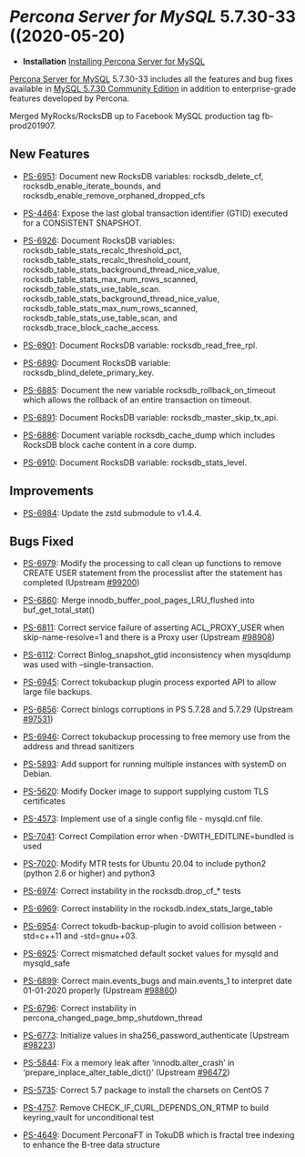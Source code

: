 # *Percona Server for MySQL* 5.7.30-33 ((2020-05-20)

* **Installation** [Installing Percona Server for MySQL](https://www.percona.com/doc/percona-server/5.7/installation.html)

[Percona Server for MySQL](https://www.percona.com/software/mysql-database/percona-server) 5.7.30-33
includes all the features and bug fixes available in
[MySQL 5.7.30 Community Edition](https://dev.mysql.com/doc/relnotes/mysql/5.7/en/news-5-7-30.html)
in addition to enterprise-grade features developed by Percona.

Merged MyRocks/RocksDB up to Facebook MySQL production tag fb-prod201907.

## New Features

* [PS-6951](https://jira.percona.com/browse/PS-6951): Document new RocksDB variables: rocksdb_delete_cf, rocksdb_enable_iterate_bounds, and rocksdb_enable_remove_orphaned_dropped_cfs

* [PS-4464](https://jira.percona.com/browse/PS-4464): Expose the last global transaction identifier (GTID) executed for a CONSISTENT SNAPSHOT.

* [PS-6926](https://jira.percona.com/browse/PS-6926): Document RocksDB variables: rocksdb_table_stats_recalc_threshold_pct, rocksdb_table_stats_recalc_threshold_count, rocksdb_table_stats_background_thread_nice_value, rocksdb_table_stats_max_num_rows_scanned, rocksdb_table_stats_use_table_scan. rocksdb_table_stats_background_thread_nice_value,  rocksdb_table_stats_max_num_rows_scanned,  rocksdb_table_stats_use_table_scan, and rocksdb_trace_block_cache_access.

* [PS-6901](https://jira.percona.com/browse/PS-6901): Document RocksDB variable: rocksdb_read_free_rpl.

* [PS-6890](https://jira.percona.com/browse/PS-6890): Document RocksDB variable: rocksdb_blind_delete_primary_key.

* [PS-6885](https://jira.percona.com/browse/PS-6885): Document the new variable rocksdb_rollback_on_timeout which allows the rollback of an entire transaction on timeout.

* [PS-6891](https://jira.percona.com/browse/PS-6891): Document RocksDB variable: rocksdb_master_skip_tx_api.

* [PS-6886](https://jira.percona.com/browse/PS-6886): Document variable rocksdb_cache_dump which includes RocksDB block cache content in a core dump.

* [PS-6910](https://jira.percona.com/browse/PS-6910): Document RocksDB variable: rocksdb_stats_level.

## Improvements

* [PS-6984](https://jira.percona.com/browse/PS-6984): Update the zstd submodule to v1.4.4.

## Bugs Fixed

* [PS-6979](https://jira.percona.com/browse/PS-6979): Modify the processing to call clean up functions to remove CREATE USER statement from the processlist after the statement has completed (Upstream [#99200](http://bugs.mysql.com/bug.php?id=99200))

* [PS-6860](https://jira.percona.com/browse/PS-6860): Merge innodb_buffer_pool_pages_LRU_flushed into buf_get_total_stat()

* [PS-6811](https://jira.percona.com/browse/PS-6811): Correct service failure of asserting ACL_PROXY_USER when skip-name-resolve=1 and there is a Proxy user (Upstream [#98908](http://bugs.mysql.com/bug.php?id=98908))

* [PS-6112](https://jira.percona.com/browse/PS-6112): Correct Binlog_snapshot_gtid inconsistency when mysqldump was used with –single-transaction.

* [PS-6945](https://jira.percona.com/browse/PS-6945): Correct tokubackup plugin process exported API to allow large file backups.

* [PS-6856](https://jira.percona.com/browse/PS-6856): Correct binlogs corruptions in PS 5.7.28 and 5.7.29 (Upstream [#97531](http://bugs.mysql.com/bug.php?id=97531))

* [PS-6946](https://jira.percona.com/browse/PS-6946): Correct tokubackup processing to free memory use from the address and thread sanitizers

* [PS-5893](https://jira.percona.com/browse/PS-5893): Add support for running multiple instances with systemD on Debian.

* [PS-5620](https://jira.percona.com/browse/PS-5620): Modify Docker image to support supplying custom TLS certificates

* [PS-4573](https://jira.percona.com/browse/PS-4573): Implement use of a single config file - mysqld.cnf file.

* [PS-7041](https://jira.percona.com/browse/PS-7041): Correct Compilation error when -DWITH_EDITLINE=bundled is used

* [PS-7020](https://jira.percona.com/browse/PS-7020): Modify MTR tests for Ubuntu 20.04 to include python2 (python 2.6 or higher) and python3

* [PS-6974](https://jira.percona.com/browse/PS-6974): Correct instability in the rocksdb.drop_cf_\* tests

* [PS-6969](https://jira.percona.com/browse/PS-6969): Correct instability in the rocksdb.index_stats_large_table

* [PS-6954](https://jira.percona.com/browse/PS-6954): Correct tokudb-backup-plugin to avoid collision between -std=c++11 and -std=gnu++03.

* [PS-6925](https://jira.percona.com/browse/PS-6925): Correct mismatched default socket values for mysqld and mysqld_safe

* [PS-6899](https://jira.percona.com/browse/PS-6899): Correct main.events_bugs and main.events_1 to interpret date 01-01-2020 properly (Upstream [#98860](http://bugs.mysql.com/bug.php?id=98860))

* [PS-6796](https://jira.percona.com/browse/PS-6796): Correct instability in percona_changed_page_bmp_shutdown_thread

* [PS-6773](https://jira.percona.com/browse/PS-6773): Initialize values in sha256_password_authenticate (Upstream [#98223](http://bugs.mysql.com/bug.php?id=98223))

* [PS-5844](https://jira.percona.com/browse/PS-5844): Fix a memory leak after ‘innodb.alter_crash’ in ‘prepare_inplace_alter_table_dict()’ (Upstream [#96472](http://bugs.mysql.com/bug.php?id=96472))

* [PS-5735](https://jira.percona.com/browse/PS-5735): Correct 5.7 package to install the charsets on CentOS 7

* [PS-4757](https://jira.percona.com/browse/PS-4757): Remove CHECK_IF_CURL_DEPENDS_ON_RTMP to build keyring_vault for unconditional test

* [PS-4649](https://jira.percona.com/browse/PS-4649): Document PerconaFT in TokuDB which is fractal tree indexing to enhance the B-tree data structure